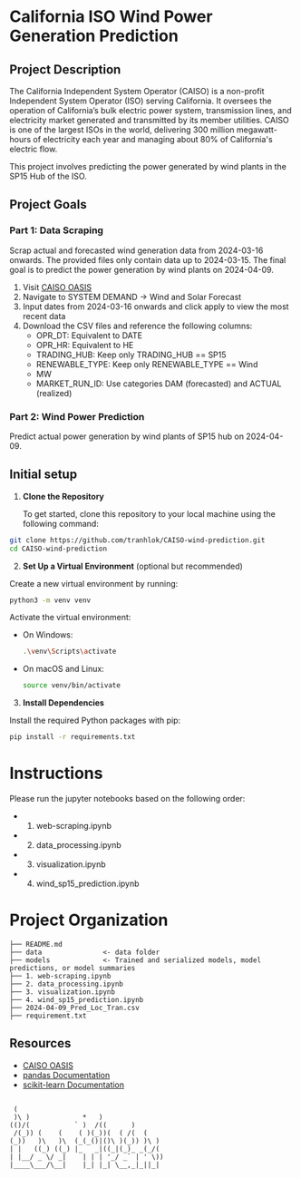 # California ISO Wind Power Generation Prediction

## Project Description

The California Independent System Operator (CAISO) is a non-profit Independent System Operator (ISO) serving California. It oversees the operation of California’s bulk electric power system, transmission lines, and electricity market generated and transmitted by its member utilities. CAISO is one of the largest ISOs in the world, delivering 300 million megawatt-hours of electricity each year and managing about 80% of California's electric flow.

This project involves predicting the power generated by wind plants in the SP15 Hub of the ISO.

## Project Goals

### Part 1: Data Scraping
Scrap actual and forecasted wind generation data from 2024-03-16 onwards. The provided files only contain data up to 2024-03-15. The final goal is to predict the power generation by wind plants on 2024-04-09.

1. Visit [CAISO OASIS](http://oasis.caiso.com/mrioasis/logon.do)
2. Navigate to SYSTEM DEMAND -> Wind and Solar Forecast
3. Input dates from 2024-03-16 onwards and click apply to view the most recent data
4. Download the CSV files and reference the following columns:
    - OPR_DT: Equivalent to DATE
    - OPR_HR: Equivalent to HE
    - TRADING_HUB: Keep only TRADING_HUB == SP15
    - RENEWABLE_TYPE: Keep only RENEWABLE_TYPE == Wind
    - MW
    - MARKET_RUN_ID: Use categories DAM (forecasted) and ACTUAL (realized)

### Part 2: Wind Power Prediction
Predict actual power generation by wind plants of SP15 hub on 2024-04-09.

## Initial setup

1. **Clone the Repository**

   To get started, clone this repository to your local machine using the following command:

```bash
git clone https://github.com/tranhlok/CAISO-wind-prediction.git
cd CAISO-wind-prediction
```
2. **Set Up a Virtual Environment** (optional but recommended)

Create a new virtual environment by running:


```bash
python3 -m venv venv
```

Activate the virtual environment:
- On Windows:
  ```bash
  .\venv\Scripts\activate
  ```
- On macOS and Linux:
  ```bash
  source venv/bin/activate
  ```


3. **Install Dependencies**

Install the required Python packages with pip:

```bash
pip install -r requirements.txt
```

# Instructions

Please run the jupyter notebooks based on the following order:
  - 1. web-scraping.ipynb
  - 2. data_processing.ipynb
  - 3. visualization.ipynb
  - 4. wind_sp15_prediction.ipynb 
  
# Project Organization


    ├── README.md          
    ├── data               <- data folder
    ├── models             <- Trained and serialized models, model predictions, or model summaries
    ├── 1. web-scraping.ipynb
    ├── 2. data_processing.ipynb
    ├── 3. visualization.ipynb
    ├── 4. wind_sp15_prediction.ipynb 
    ├── 2024-04-09_Pred_Loc_Tran.csv
    ├── requirement.txt

## Resources

- [CAISO OASIS](http://oasis.caiso.com/mrioasis/logon.do)
- [pandas Documentation](https://pandas.pydata.org/docs/)
- [scikit-learn Documentation](https://scikit-learn.org/stable/documentation.html)


```

 (                                     
 )\ )             *   )                
(()/(           ` )  /((      )        
 /(_)) (    (    ( )(_))(  ( /(  (     
(_))   )\   )\  (_(_()|()\ )(_)) )\ )  
| |   ((_) ((_) |_   _|((_|(_)_ _(_/(  
| |__/ _ \/ _|    | | | '_/ _` | ' \)) 
|____\___/\__|    |_| |_| \__,_|_||_|  
                                       
                                                                                                                                                         
```
